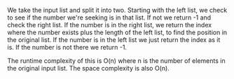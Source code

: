 We take the input list and split it into two. Starting with the left list, we check to see if the number we're seeking
is in that list. If not we return -1 and check the right list. If the number is in the right list, we return the index
where the number exists plus the length of the left list, to find the position in the original list. If the number is in
the left list we just return the index as it is. If the number is not there we return -1.

The runtime complexity of this is O(n) where n is the number of elements in the original input list.
The space complexity is also O(n).